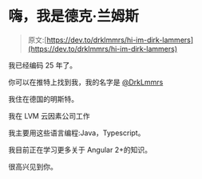 # 嗨，我是德克·兰姆斯

> 原文:[https://dev.to/drklmmrs/hi-im-dirk-lammers](https://dev.to/drklmmrs/hi-im-dirk-lammers)

我已经编码 25 年了。

你可以在推特上找到我，我的名字是 [@DrkLmmrs](https://twitter.com/DrkLmmrs)

我住在德国的明斯特。

我在 LVM 云因素公司工作

我主要用这些语言编程:Java，Typescript。

我目前正在学习更多关于 Angular 2+的知识。

很高兴见到你。